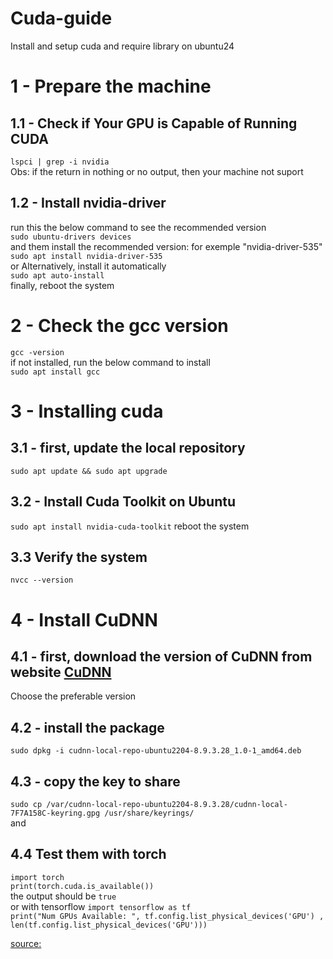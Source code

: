 # Cuda-guide
Install and setup cuda and require library on ubuntu24


# 1 - Prepare the machine 
## 1.1 - Check if Your GPU is Capable of Running CUDA  
`lspci | grep -i nvidia`  
Obs: if the return in nothing or no output, then your machine not suport  
## 1.2 - Install nvidia-driver  
run this the below command to see the recommended version  
`sudo ubuntu-drivers devices`  
and them install the recommended version: for exemple "nvidia-driver-535"  
`sudo apt install nvidia-driver-535`  
or Alternatively, install it automatically  
`sudo apt auto-install`  
finally, reboot the system  

# 2 - Check the gcc version  
`gcc -version`  
if not installed, run the below command to install   
`sudo apt install gcc`  

# 3 - Installing cuda   
## 3.1 - first, update the local repository  
`sudo apt update && sudo apt upgrade`
## 3.2 - Install Cuda Toolkit on Ubuntu
`sudo apt install nvidia-cuda-toolkit`
reboot the system
## 3.3 Verify the system
`nvcc --version`

# 4 - Install CuDNN
## 4.1 - first, download the version of CuDNN from website [CuDNN](https://developer.nvidia.com/downloads/compute/cudnn/secure/8.9.3/local_installers/12.x/cudnn-local-repo-ubuntu2204-8.9.3.28_1.0-1_amd64.deb/)  
Choose the preferable version  
## 4.2 - install the package
`sudo dpkg -i cudnn-local-repo-ubuntu2204-8.9.3.28_1.0-1_amd64.deb`
## 4.3 - copy the key to share
`sudo cp /var/cudnn-local-repo-ubuntu2204-8.9.3.28/cudnn-local-7F7A158C-keyring.gpg /usr/share/keyrings/`  
and 
## 4.4 Test them with torch
`import torch`  
`print(torch.cuda.is_available())`  
the output should be `true`  
or with tensorflow
`import tensorflow as tf`  
`print("Num GPUs Available: ", tf.config.list_physical_devices('GPU') , len(tf.config.list_physical_devices('GPU')))`

[source:](https://www.liberiangeek.net/2024/04/install-cuda-on-ubuntu-24-04/)
